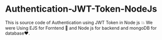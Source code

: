 # Authentication-JWT-Token-NodeJs
This is source code of Authentication using JWT Token in Node js 💥
We were Using EJS for Forntend 🌟 and Node js for backend and mongoDB for database❤️.
